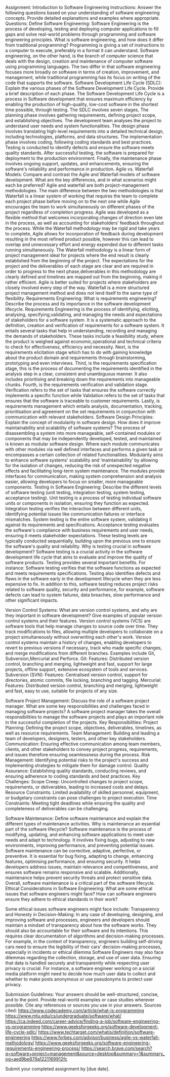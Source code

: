 Assignment: Introduction to Software Engineering Instructions: Answer the following questions based on your understanding of software engineering concepts. Provide detailed explanations and examples where appropriate.
Questions: 
Define Software Engineering:
Software Engineering is the process of developing, testing and deploying computer applications to fill gaps and solve real-world problems through programming and software engineering principles.
What is software engineering, and how does it differ from traditional programming? 
Programming is giving a set of instructions to a computer to execute, preferably in a format it can understand. Software engineering, on the other hand, is the branch of computer science that deals with the design, creation and maintenance of computer software using programming languages. The two differ in that software engineering focuses more broadly on software in terms of creation, improvement, and management, while traditional programming has its focus on writing of the code that supports the software.
Software Development Life Cycle (SDLC):
Explain the various phases of the Software Development Life Cycle. Provide a brief description of each phase. 
The Software Development Life Cycle is a process in Software development that ensures maximum efficiency by enabling the production of high-quality, low-cost software in the shortest time possible, through testing.
The SDLC involves seven stages,
The planning phase involves gathering requirements, defining project scope, and establishing objectives. The development team analyses the project to understand user needs and system functionalities. The design phase involves translating high-level requirements into a detailed technical design, including technologies, platforms, and data structures. The implementation phase involves coding, following coding standards and best practices. Testing is conducted to identify defects and ensure the software meets quality standards. After successful testing, the software is prepared for deployment to the production environment. Finally, the maintenance phase involves ongoing support, updates, and enhancements, ensuring the software's reliability and performance in production.
Agile vs. Waterfall Models:
Compare and contrast the Agile and Waterfall models of software development. What are the key differences, and in what scenarios might each be preferred? 
Agile and waterfall are both project-management methodologies.
The main difference between the two methodologies is that Waterfall is a linear system of working that requires the team to complete each project phase before moving on to the next one while Agile encourages the team to work simultaneously on different phases of the project regardless of completion progress.
Agile was developed as a flexible method that welcomes incorporating changes of direction even late in the process, as well as accounting for stakeholders’ feedback throughout the process. While the  Waterfall methodology may be rigid and take years to complete, Agile allows for  incorporation of feedback during development resulting in the most refined product possible, however this can lead to overlap and unnecessary effort and energy expended due to different tasks running simultaneously.
The Waterfall methodology is a linear form of project management ideal for projects where the end result is clearly established from the beginning of the project. The expectations for the project and the deliverables of each stage are clear and are required in order to progress to the next phase,deliverables in this methodology are clearly defined and timelines are mapped out from the beginning, making it rather efficient.
Agile is better suited for projects where stakeholders are closely involved every step of the way. Waterfall is a more structured project management method and does not lend itself to the same type of flexibility.
 Requirements Engineering:
What is requirements engineering? Describe the process and its importance in the software development lifecycle. 
Requirements Engineering is the process of identifying, eliciting, analysing, specifying,validating, and managing the needs and expectations of stakeholders for a software system. It is a systematic approach to the definition, creation and verification of requirements for a software system.
It entails several tasks that help in understanding, recording and managing the demands of stakeholders. These tasks include a feasibility study, where the product is weighed against economic,operational and technical criteria to check for effectiveness, efficiency and necessity.
Next, is the requirements elicitation stage which has to do with gaining knowledge about the product domain and requirements through brainstorming, prototyping and even interviews.
Third, is the requirements specification stage, this is the process of documenting the requirements identified in the analysis step in a clear, consistent and unambiguous manner. It also includes prioritising and breaking down the requirements into manageable chunks.
Fourth, is the requirements verification and validation stage. Verification refers to the set of tasks that ensures the software correctly implements a specific function while Validation refers to the set of tasks that ensures that the software is traceable to customer requirements.
Lastly, is requirements management which entails analysis, documentation, tracking, prioritisation and agreement on the set requirements in conjunction with communication with relevant stakeholders.
Software Design Principles:
Explain the concept of modularity in software design. How does it improve maintainability and scalability of software systems?
The process of disassembling a system into more manageable, self-contained modules or components that may be independently developed, tested, and maintained is known as modular software design. Where each module communicates with other modules via well defined interfaces and performs a given task or encompasses a certain collection of related functionalities.
Modularity aims to enhance software systems' scalability and ‘maintainability’ by allowing for the isolation of changes, reducing the risk of unexpected negative effects and facilitating long-term system maintenance. The modules provide interfaces for communication, making system comprehension and analysis easier, allowing developers to focus on smaller, more manageable components.
Testing in Software Engineering:
Describe the different levels of software testing (unit testing, integration testing, system testing, acceptance testing). 
Unit testing is a process of testing individual software units or components in isolation, ensuring they function as expected.
 Integration testing verifies the interaction between different units, identifying potential issues like communication failures or interface mismatches.
System testing is the entire software system, validating it against its requirements and specifications. 
Acceptance testing evaluates the software's compliance with business requirements and user needs, ensuring it meets stakeholder expectations. These testing levels are typically conducted sequentially, building upon the previous one to ensure the software's quality and reliability.
Why is testing crucial in software development? 
Software testing is a crucial activity in the software development life cycle that aims to evaluate and improve the quality of software products.
Testing provides several important benefits. For instance:
Software testing verifies that the software functions as expected and meets requirements specifications. Testing also identifies defects and flaws in the software early in the development lifecycle when they are less expensive to fix. In addition to this, software testing reduces project risks related to software quality, security and performance, for example, software defects can lead to system failures, data breaches, slow performance and other significant impacts.
 
Version Control Systems:
What are version control systems, and why are they important in software development? Give examples of popular version control systems and their features.
Version control systems (VCS) are software tools that help manage changes to source code over time. They track modifications to files, allowing multiple developers to collaborate on a project simultaneously without overwriting each other's work. Version control systems maintain a history of changes, enabling developers to revert to previous versions if necessary, track who made specific changes, and merge modifications from different branches.
Examples include Git, Subversion,Mercurial and Perforce.
Git:
Features: Distributed version control, branching and merging, lightweight and fast, support for large projects, offline support, extensive ecosystem of tools and services.
Subversion (SVN):
Features: Centralised version control, support for directories, atomic commits, file locking, branching and tagging.
Mercurial:
Features: Distributed version control, branching and merging, lightweight and fast, easy to use, suitable for projects of any size.
 
 Software Project Management:
Discuss the role of a software project manager. What are some key responsibilities and challenges faced in managing software projects? 
A software project manager takes the overall responsibilities to manage the software projects and plays an important role in the successful completion of the projects.
Key Responsibilities:
Project Planning: Defining the project scope, objectives, deliverables, timelines, as well as resource requirements.
Team Management: Building and leading a team of developers, designers, testers, and other key stakeholders.
Communication: Ensuring effective communication among team members, clients, and other stakeholders to convey project progress, requirements, and issues therefore ensuring seamlessness during the process.
Risk Management: Identifying potential risks to the project's success and implementing strategies to mitigate them for damage control.
Quality Assurance: Establishing quality standards, conducting reviews, and ensuring adherence to coding standards and best practices.
Key Challenges:
Scope Creep: Uncontrolled changes to project scope, requirements, or deliverables, leading to increased costs and delays.
Resource Constraints: Limited availability of skilled personnel, equipment, or budgetary constraints can pose challenges to project execution.
Time Constraints: Meeting tight deadlines while ensuring the quality and completeness of deliverables can be challenging.

Software Maintenance:
Define software maintenance and explain the different types of maintenance activities. Why is maintenance an essential part of the software lifecycle? 
 Software maintenance is the process of modifying, updating, and enhancing software applications to meet user needs and adapt to technology. It involves fixing bugs, adjusting to new environments, improving performance, and preventing potential issues. 
Software maintenance can be corrective, adaptive, perfective, or preventive. It is essential for bug fixing, adapting to change, enhancing features, optimising performance, and ensuring security. It helps developers address issues, maintain relevance and competitiveness, and ensures software remains responsive and scalable. Additionally, maintenance helps prevent security threats and protect sensitive data. Overall, software maintenance is a critical part of the software lifecycle.
Ethical Considerations in Software Engineering:
What are some ethical issues that software engineers might face? How can software engineers ensure they adhere to ethical standards in their work? 
 
Some ethical issues software engineers might face include:
Transparency and Honesty in Decision-Making: In any case of developing, designing, and improving software and processes, engineers and developers should maintain a mindset of transparency about how the software works. They should also be accountable for their software and its intentions. This requires clear documentation of algorithms and decision-making processes. For example, in the context of transparency, engineers building self-driving cars need to ensure the legibility of their cars' decision-making processes, especially in incidents or ethical dilemma
Software Engineers may also face dilemmas regarding the collection, storage, and use of user data. Ensuring that data is handled securely and transparently while respecting user privacy is crucial. For instance, a software engineer working on a social media platform might need to decide how much user data to collect and whether to make posts anonymous or use pseudonyms  to protect user privacy.
 
 
 
 
 
Submission Guidelines: Your answers should be well-structured, concise, and to the point. Provide real-world examples or case studies wherever possible. Cite any references or sources you use in your answers.
Sources cited:
https://www.codecademy.com/article/what-is-programming
https://www.mtu.edu/cs/undergraduate/software/what/
https://ca.indeed.com/career-advice/finding-a-job/software-engineering-vs-programming
https://www.geeksforgeeks.org/software-development-life-cycle-sdlc/
https://www.techtarget.com/whatis/definition/software-engineering
https://www.forbes.com/advisor/business/agile-vs-waterfall-methodology/
https://www.geeksforgeeks.org/software-engineering-requirements-engineering-process/
https://search.brave.com/search?q=software+project+management&source=desktop&summary=1&summary_og=aed9be879a1221169912fc




 
 
 
 
 
 Submit your completed assignment by [due date].
 

